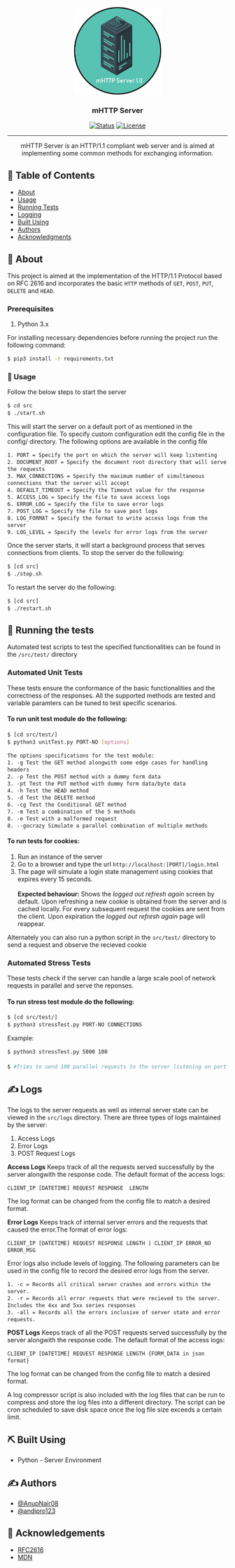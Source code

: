 ﻿<p align="center">
 <img width=200px height=200px src="resources/logo.png" alt="Project logo"></a>
</p>

<h3 align="center">mHTTP Server</h3>

<div align="center">

[![Status](https://img.shields.io/badge/status-active-success.svg)]()
[![License](https://img.shields.io/badge/license-MIT-blue.svg)](/LICENSE)

</div>

---

<p align="center"> mHTTP Server is an HTTP/1.1 compliant web server and is aimed at implementing some common methods for exchanging information.
    <br> 
</p>

## 📝 Table of Contents

- [About](#about)
- [Usage](#usage)
- [Running Tests](#tests)
- [Logging](#log)
- [Built Using](#built_using)
- [Authors](#authors)
- [Acknowledgments](#acknowledgement)

## 🧐 About <a name = "about"></a>

This project is aimed at the implementation of the HTTP/1.1 Protocol based on RFC 2616 and incorporates the basic `HTTP` methods of `GET`, `POST`, `PUT`, `DELETE` and `HEAD`.

### Prerequisites

1. Python 3.x

For installing necessary dependencies before running the project run the following command:

```sh
$ pip3 install -r requirements.txt
```

### 🏁 Usage <a name = "usage"></a>

Follow the below steps to start the server

```sh
$ cd src
$ ./start.sh
```

This will start the server on a default port of as mentioned in the configuration file. To specify custom configuration edit the config file in the config/ directory. The following options are available in the config file

```
1. PORT = Specify the port on which the server will keep listenting
2. DOCUMENT_ROOT = Specify the document root directory that will serve the requests
3. MAX_CONNECTIONS = Specify the maximum number of simultaneous connections that the server will accept
4. DEFAULT_TIMEOUT = Specify the Timeout value for the response
5. ACCESS_LOG = Specify the file to save access logs
6. ERROR_LOG = Specify the file to save error logs
7. POST_LOG = Specify the file to save post logs
8. LOG_FORMAT = Specify the format to write access logs from the server
9. LOG_LEVEL = Specify the levels for error logs from the server
```

Once the server starts, it will start a background process that serves connections from clients.
To stop the server do the following:

```sh
$ [cd src]
$ ./stop.sh
```

To restart the server do the following:

```sh
$ [cd src]
$ ./restart.sh
```

## 🔧 Running the tests <a name = "tests"></a>

Automated test scripts to test the specified functionalities can be found in the `/src/test/` directory

### Automated Unit Tests

These tests ensure the conformance of the basic functionalities and the correctness of the responses. All the supported methods are tested and variable paramters can be tuned to test specific scenarios.

#### To run unit test module do the following:

```sh
$ [cd src/test/]
$ python3 unitTest.py PORT-NO [options]
```

```
The options specifications for the test module:
1. -g Test the GET method alongwith some edge cases for handling headers
2. -p Test the POST method with a dummy form data
3. -pt Test the PUT method with dummy form data/byte data
4. -h Test the HEAD method
5. -d Test the DELETE method
6. -cg Test the Conditional GET method
7. -m Test a combination of the 5 methods
8. -e Test with a malformed request
8. --gocrazy Simulate a parallel combination of multiple methods
```

#### To run tests for cookies:

1. Run an instance of the server
2. Go to a browser and type the url `http://localhost:[PORT]/login.html`
3. The page will simulate a login state management using cookies that expires every 15 seconds.
   <br></br>
   <b>Expected behaviour: </b> Shows the <i>logged out refresh again </i>screen by default. Upon refreshing a new cookie is obtained from the server and is cached locally. For every subsequent request the cookies are sent from the client. Upon expiration the <i>logged out refresh again</i> page will reappear.

Alternately you can also run a python script in the `src/test/` directory to send a request and observe the recieved cookie

### Automated Stress Tests

These tests check if the server can handle a large scale pool of network requests in parallel and serve the reponses.

#### To run stress test module do the following:

```sh
$ [cd src/test/]
$ python3 stressTest.py PORT-NO CONNECTIONS
```

Example:

```sh
$ python3 stressTest.py 5000 100

$ #Tries to send 100 parallel requests to the server listening on port 5000
```

## ✍️ Logs <a name="log"></a>

The logs to the server requests as well as internal server state can be viewed in the `src/logs` directory. There are three types of logs maintained by the server:

1. Access Logs
2. Error Logs
3. POST Request Logs

<b>Access Logs</b>
Keeps track of all the requests served successfully by the server alongwith the response code. The default format of the access logs:

```
CLIENT_IP [DATETIME] REQUEST RESPONSE  LENGTH
```

The log format can be changed from the config file to match a desired format.

<b>Error Logs</b>
Keeps track of internal server errors and the requests that caused the error.The format of error logs:

```
CLIENT_IP [DATETIME] REQUEST RESPONSE LENGTH | CLIENT_IP ERROR_NO ERROR_MSG
```

Error logs also include levels of logging.
The following parameters can be used in the config file to record the desired error logs from the server.

```
1. -c = Records all critical server crashes and errors within the server.
2. -r = Records all error requests that were recieved to the server. Includes the 4xx and 5xx series responses
3. -all = Records all the errors inclusive of server state and error requests.
```

<b>POST Logs</b>
Keeps track of all the POST requests served successfully by the server alongwith the response code. The default format of the access logs:

```
CLIENT_IP [DATETIME] REQUEST RESPONSE LENGTH {FORM_DATA in json format}
```

The log format can be changed from the config file to match a desired format.

A log compressor script is also included with the log files that can be run to compress and store the log files into a different directory. The script can be cron scheduled to save disk space once the log file size exceeds a certain limit.

## ⛏️ Built Using <a name = "built_using"></a>

- Python - Server Environment

## ✍️ Authors <a name = "authors"></a>

- [@AnupNair08](https://github.com/AnupNair08)
- [@andipro123](https://github.com/andipro123)

## 🎉 Acknowledgements <a name = "acknowledgement"></a>

- [RFC2616](https://tools.ietf.org/html/rfc2616)
- [MDN](https://developer.mozilla.org/en-US/docs/Web/HTTP)
